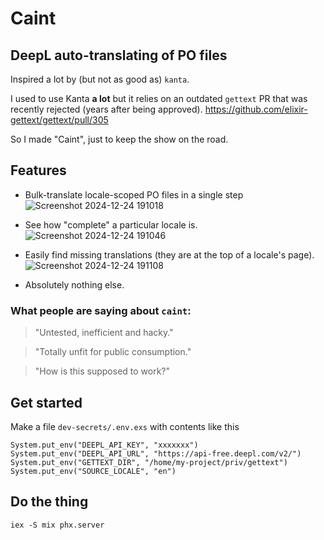 # Caint

## DeepL auto-translating of PO files

Inspired a lot by (but not as good as) `kanta`.

I used to use Kanta **a lot** but it relies on an outdated `gettext` PR that was recently rejected (years after being approved).
https://github.com/elixir-gettext/gettext/pull/305

So I made "Caint", just to keep the show on the road.

## Features

- Bulk-translate locale-scoped PO files in a single step
![Screenshot 2024-12-24 191018](https://github.com/user-attachments/assets/12ea5a7a-0ae3-4a8a-8ec8-a1e65eee3902)

- See how "complete" a particular locale is.
![Screenshot 2024-12-24 191046](https://github.com/user-attachments/assets/bfae84fe-18cc-45dc-917e-8a49c0f4de37)

- Easily find missing translations (they are at the top of a locale's page).
![Screenshot 2024-12-24 191108](https://github.com/user-attachments/assets/36007341-b814-4645-9dec-08506aadde20)

- Absolutely nothing else.

### What people are saying about `caint`: 

> "Untested, inefficient and hacky."

> "Totally unfit for public consumption."

> "How is this supposed to work?"

## Get started

Make a file `dev-secrets/.env.exs` with contents like this

```
System.put_env("DEEPL_API_KEY", "xxxxxxx")
System.put_env("DEEPL_API_URL", "https://api-free.deepl.com/v2/")
System.put_env("GETTEXT_DIR", "/home/my-project/priv/gettext")
System.put_env("SOURCE_LOCALE", "en")
```

## Do the thing

```
iex -S mix phx.server
```
